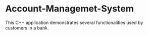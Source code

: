 # Account-Managemet-System
This C++ application demonstrates several functionalities used by customers in a bank.  
